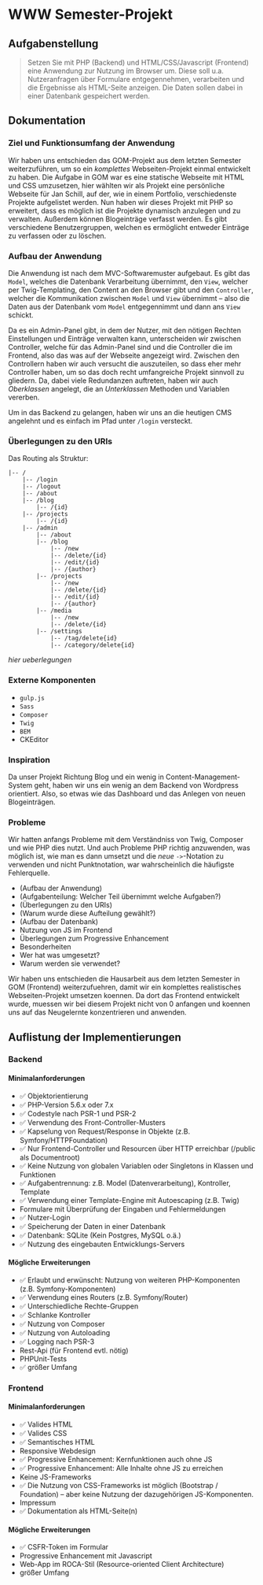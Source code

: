 # WWW Semester-Projekt

## Aufgabenstellung

> Setzen Sie mit PHP (Backend) und HTML/CSS/Javascript (Frontend) eine Anwendung zur Nutzung im Browser um. Diese soll u.a. Nutzeranfragen über Formulare entgegennehmen, verarbeiten und die Ergebnisse als HTML-Seite anzeigen. Die Daten sollen dabei in einer Datenbank gespeichert werden.

## Dokumentation 
### Ziel und Funktionsumfang der Anwendung
Wir haben uns entschieden das GOM-Projekt aus dem letzten Semester weiterzuführen, um so ein _komplettes_ Webseiten-Projekt einmal entwickelt zu haben.
Die Aufgabe in GOM war es eine statische Webseite mit HTML und CSS umzusetzen, hier wählten wir als Projekt eine persönliche Webseite für Jan Schill, auf der, wie in einem Portfolio, verschiedenste Projekte aufgelistet werden.
Nun haben wir dieses Projekt mit PHP so erweitert, dass es möglich ist die Projekte dynamisch anzulegen und zu verwalten. Außerdem können Blogeinträge verfasst werden.
Es gibt verschiedene Benutzergruppen, welchen es ermöglicht entweder Einträge zu verfassen oder zu löschen.

### Aufbau der Anwendung
Die Anwendung ist nach dem MVC-Softwaremuster aufgebaut. Es gibt das `Model`, welches die Datenbank Verarbeitung übernimmt, den `View`, welcher per Twig-Templating, den Content an den Browser gibt und den `Controller`, welcher die Kommunikation zwischen `Model` und `View` übernimmt – also die Daten aus der Datenbank vom `Model` entgegennimmt und dann ans `View` schickt.

Da es ein Admin-Panel gibt, in dem der Nutzer, mit den nötigen Rechten Einstellungen und Einträge verwalten kann, unterscheiden wir zwischen Controller, welche für das Admin-Panel sind und die Controller die im Frontend, also das was auf der Webseite angezeigt wird.
Zwischen den Controllern haben wir auch versucht die auszuteilen, so dass eher mehr Controller haben, um so das doch recht umfangreiche Projekt sinnvoll zu gliedern.
Da, dabei viele Redundanzen auftreten, haben wir auch _Oberklassen_ angelegt, die an _Unterklassen_ Methoden und Variablen vererben.

Um in das Backend zu gelangen, haben wir uns an die heutigen CMS angelehnt und es einfach im Pfad unter `/login` versteckt.

### Überlegungen zu den URIs 
Das Routing als Struktur:
```
|-- /
    |-- /login
    |-- /logout
    |-- /about
    |-- /blog
        |-- /{id}
    |-- /projects
        |-- /{id}
    |-- /admin
        |-- /about
        |-- /blog
            |-- /new
            |-- /delete/{id}
            |-- /edit/{id}
            |-- /{author}
        |-- /projects
            |-- /new
            |-- /delete/{id}
            |-- /edit/{id}
            |-- /{author}        
        |-- /media
            |-- /new
            |-- /delete/{id}
        |-- /settings
            |-- /tag/delete{id}
            |-- /category/delete{id}
```
_hier ueberlegungen_

### Externe Komponenten
- `gulp.js`
- `Sass`
- `Composer`
- `Twig`
- `BEM`
- CKEditor

### Inspiration
Da unser Projekt Richtung Blog und ein wenig in Content-Management-System geht, haben wir uns ein wenig an dem Backend von Wordpress orientiert. 
Also, so etwas wie das Dashboard und das Anlegen von neuen Blogeinträgen.

### Probleme
Wir hatten anfangs Probleme mit dem Verständniss von Twig, Composer und wie PHP dies nutzt.
Und auch Probleme PHP richtig anzuwenden, was möglich ist, wie man es dann umsetzt und die _neue_ `->`-Notation zu verwenden und nicht Punktnotation, war wahrscheinlich die häufigste Fehlerquelle.


- (Aufbau der Anwendung)
- (Aufgabenteilung: Welcher Teil übernimmt welche Aufgaben?)
- (Überlegungen zu den URIs)
- (Warum wurde diese Aufteilung gewählt?)
- (Aufbau der Datenbank)
- Nutzung von JS im Frontend
- Überlegungen zum Progressive Enhancement
- Besonderheiten
- Wer hat was umgesetzt?
- Warum werden sie verwendet?

Wir haben uns entschieden die Hausarbeit aus dem letzten Semester in GOM (Frontend) weiterzufuehren, damit wir ein komplettes realistisches Webseiten-Projekt umsetzen koennen. Da dort das Frontend entwickelt wurde, muessen wir bei diesem Projekt nicht von 0 anfangen und koennen uns auf das Neugelernte konzentrieren und anwenden.

## Auflistung der Implementierungen
### Backend
#### Minimalanforderungen
- :white_check_mark: Objektorientierung
- :white_check_mark: PHP-Version 5.6.x oder 7.x
- :white_check_mark: Codestyle nach PSR-1 und PSR-2
- :white_check_mark: Verwendung des Front-Controller-Musters
- :white_check_mark: Kapselung von Request/Response in Objekte (z.B. Symfony/HTTPFoundation)
- :white_check_mark: Nur Frontend-Controller und Resourcen über HTTP erreichbar (/public als Documentroot)
- :white_check_mark: Keine Nutzung von globalen Variablen oder Singletons in Klassen und Funktionen
- :white_check_mark: Aufgabentrennung: z.B. Model (Datenverarbeitung), Kontroller, Template
- :white_check_mark: Verwendung einer Template-Engine mit Autoescaping (z.B. Twig)
- Formulare mit Überprüfung der Eingaben und Fehlermeldungen
- :white_check_mark: Nutzer-Login
- :white_check_mark: Speicherung der Daten in einer Datenbank
- :white_check_mark: Datenbank: SQLite (Kein Postgres, MySQL o.ä.)
- :white_check_mark: Nutzung des eingebauten Entwicklungs-Servers

#### Mögliche Erweiterungen
- :white_check_mark: Erlaubt und erwünscht: Nutzung von weiteren PHP-Komponenten (z.B. Symfony-Komponenten)
- :white_check_mark: Verwendung eines Routers (z.B. Symfony/Router)
- :white_check_mark: Unterschiedliche Rechte-Gruppen
- :white_check_mark: Schlanke Kontroller
- :white_check_mark: Nutzung von Composer
- :white_check_mark: Nutzung von Autoloading
- :white_check_mark: Logging nach PSR-3
- Rest-Api (für Frontend evtl. nötig)
- PHPUnit-Tests
- :white_check_mark: größer Umfang

### Frontend
#### Minimalanforderungen
- :white_check_mark: Valides HTML
- :white_check_mark: Valides CSS
- :white_check_mark: Semantisches HTML
- Responsive Webdesign
- :white_check_mark: Progressive Enhancement: Kernfunktionen auch ohne JS
- :white_check_mark: Progressive Enhancement: Alle Inhalte ohne JS zu erreichen
- Keine JS-Frameworks
- :white_check_mark: Die Nutzung von CSS-Frameworks ist möglich (Bootstrap / Foundation) – aber keine Nutzung der dazugehörigen JS-Komponenten.
- Impressum
- :white_check_mark: Dokumentation als HTML-Seite(n)

#### Mögliche Erweiterungen
- :white_check_mark: CSFR-Token im Formular
- Progressive Enhancement mit Javascript
- Web-App im ROCA-Stil (Resource-oriented Client Architecture)
- größer Umfang
